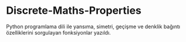 # Discrete-Maths-Properties

Python programlama dili ile yansıma, simetri, geçişme ve denklik bağıntı özelliklerini sorgulayan fonksiyonlar yazıldı.
